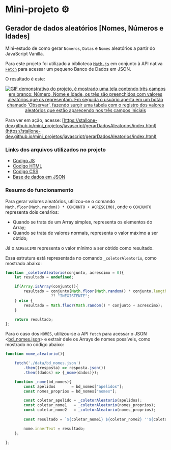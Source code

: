 # Mini-projeto ⚙️

## Gerador de dados aleatórios [Nomes, Números e Idades]

Mini-estudo de como gerar ``Números``, ``Datas`` e ``Nomes`` aleatórios a partir do JavaScript Vanilla.

Para este projeto foi utilizado a biblioteca [``Math.js``](https://mathjs.org/) em conjunto à API nativa [``Fetch``](https://developer.mozilla.org/pt-BR/docs/Web/API/Fetch_API/Using_Fetch) para acessar um pequeno Banco de Dados em JSON.

O resultado é este:

<p align="center">
  <a href="https://stallone-dev.github.io/mini_projetos/javascript/gerarDadosAleatorios/index.html" target="_blank"><img alt="GIF demonstrativo do projeto, é mostrado uma tela contendo três campos em branco: Número, Nome e Idade, os três são preenchidos com valores aleatórios que os representam. Em seguida o usuário aperta em um botão chamado 'Observar', fazendo surgir uma tabela com o registro dos valores aleatórios que estão aparecendo nos três campos iniciais" title="demonstracao_V1" src="./_gitHubIMAGES/demonstracao_v1.apng" /></a>
</p>

Para ver em ação, acesse:
[https://stallone-dev.github.io/mini_projetos/javascript/gerarDadosAleatorios/index.html](https://stallone-dev.github.io/mini_projetos/javascript/gerarDadosAleatorios/index.html)

### Links dos arquivos utilizados no projeto

- [Codigo JS](https://github.com/stallone-dev/mini_projetos/blob/master/javascript/gerarDadosAleatorios/src/gerador.js)
- [Codigo HTML](https://github.com/stallone-dev/mini_projetos/blob/master/javascript/gerarDadosAleatorios/index.html)
- [Codigo CSS](https://github.com/stallone-dev/mini_projetos/blob/master/javascript/gerarDadosAleatorios/style/style.css)
- [Base de dados em JSON](https://github.com/stallone-dev/mini_projetos/blob/master/javascript/gerarDadosAleatorios/data/bd_nomes.json)

### Resumo do funcionamento

Para gerar valores aleatórios, utilizou-se o comando ``Math.floor(Math.random() * CONJUNTO + ACRESCIMO)``, onde o ``CONJUNTO`` representa dois cenários:
- Quando se trata de um Array simples, representa os elementos do Array;
- Quando se trata de valores normais, representa o valor máximo a ser obtido;

Já o ``ACRESCIMO`` representa o valor mínimo a ser obtido como resultado.

Essa estrutura está representada no comando ``_coletorAleatorio``, como mostrado abaixo:

```js
function _coletorAleatorio(conjunto, acrescimo = 0){
    let resultado = undefined;

    if(Array.isArray(conjunto)){
        resultado = conjunto[Math.floor(Math.random() * conjunto.length + acrescimo)] 
                    ?? "INEXISTENTE";
    } else {
        resultado = Math.floor(Math.random() * conjunto + acrescimo);
    }

    return resultado;
};
```

Para o caso dos ``NOMES``, utilizou-se a API ``fetch`` para acessar o JSON <[bd_nomes.json](https://github.com/stallone-dev/mini_projetos/blob/master/javascript/gerarDadosAleatorios/data/bd_nomes.json)> e extrair dele os Arrays de nomes possíveis, como mostrado no código abaixo:

```js
function nome_aleatorio(){

    fetch('./data/bd_nomes.json')
        .then((resposta) => resposta.json())
        .then((dados) => {_nome(dados)});

    function _nome(bd_nomes){
        const apelidos       = bd_nomes["apelidos"];
        const nomes_proprios = bd_nomes["nomes"];

        const coletar_apelido = _coletorAleatorio(apelidos);
        const coletar_nome1   = _coletorAleatorio(nomes_proprios);
        const coletar_nome2   = _coletorAleatorio(nomes_proprios);
        
        const resultado = `${coletar_nome1} ${coletar_nome2} ''${coletar_apelido}''`;

        nome.innerText = resultado;
    };

};
```


